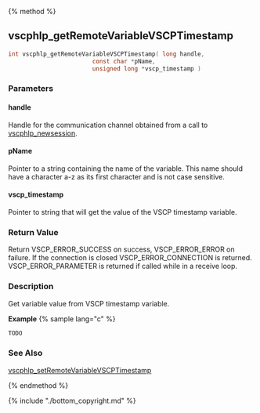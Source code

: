 
{% method %}
## vscphlp_getRemoteVariableVSCPTimestamp

```c
int vscphlp_getRemoteVariableVSCPTimestamp( long handle, 
                        const char *pName, 
                        unsigned long *vscp_timestamp )
```

### Parameters

#### handle
Handle for the communication channel obtained from a call to [vscphlp_newsession](vscphlp_newsession.md).

#### pName
Pointer to a string containing the name of the variable. This name should have a character a-z as its first character and is not case sensitive.

#### vscp_timestamp
Pointer to string that will get the value of the VSCP timestamp variable.

### Return Value
Return VSCP_ERROR_SUCCESS on success, VSCP_ERROR_ERROR on failure. If the connection is closed VSCP_ERROR_CONNECTION is returned. VSCP_ERROR_PARAMETER is returned if called while in a receive loop. 

### Description
Get variable value from VSCP timestamp variable.

**Example** {% sample lang="c" %}

```c
TODO
```

### See Also
[vscphlp_setRemoteVariableVSCPTimestamp](vscphlp_setremotevariablevscptimestamp.md)

{% endmethod %}

{% include "./bottom_copyright.md" %}
